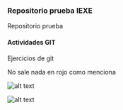 ### Repositorio prueba IEXE

Repositorio prueba

#### Actividades GIT

Ejercicios de git

No sale nada en rojo como menciona

![alt text](https://i.ibb.co/tXVBdVW/git-log.png)

![alt text](https://i.ibb.co/tz4S45y/network.png)
